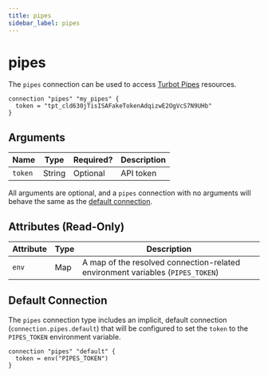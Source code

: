 ```yaml
---
title: pipes
sidebar_label: pipes
---
```


# pipes

The `pipes` connection can be used to access [Turbot Pipes](https://pipes.turbot.com/) resources.

```hcl
connection "pipes" "my_pipes" {
  token = "tpt_cld630jTisISAFakeTokenAdqizwE2OgVcS7N9UHb"
}
```

## Arguments

| Name    | Type   | Required? | Description |
| ------- | ------ | --------- | ----------- |
| `token` | String | Optional  | API token   |

All arguments are optional, and a `pipes` connection with no arguments will behave the same as the [default connection](#default-connection).

## Attributes (Read-Only)

| Attribute | Type | Description                                                                    |
| --------- | ---- | ------------------------------------------------------------------------------ |
| `env`     | Map  | A map of the resolved connection-related environment variables (`PIPES_TOKEN`) |

## Default Connection

The `pipes` connection type includes an implicit, default connection (`connection.pipes.default`) that will be configured to set the `token` to the `PIPES_TOKEN` environment variable.

```hcl
connection "pipes" "default" {
  token = env("PIPES_TOKEN")
}
```
